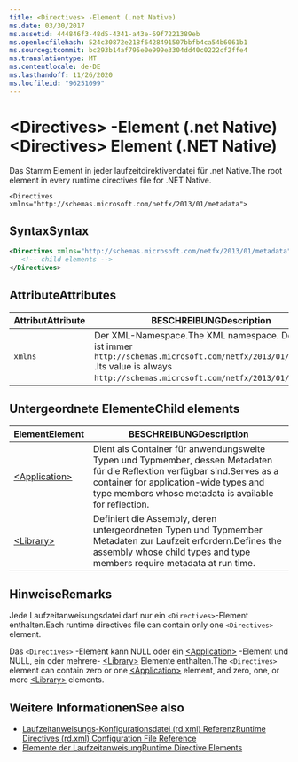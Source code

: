 ```yaml
---
title: <Directives> -Element (.net Native)
ms.date: 03/30/2017
ms.assetid: 444846f3-48d5-4341-a43e-69f7221389eb
ms.openlocfilehash: 524c30872e218f6428491507bbfb4ca54b6061b1
ms.sourcegitcommit: bc293b14af795e0e999e3304dd40c0222cf2ffe4
ms.translationtype: MT
ms.contentlocale: de-DE
ms.lasthandoff: 11/26/2020
ms.locfileid: "96251099"
---
```

# <a name="directives-element-net-native"></a><span data-ttu-id="39977-102">\<Directives> -Element (.net Native)</span><span class="sxs-lookup"><span data-stu-id="39977-102">\<Directives> Element (.NET Native)</span></span>

<span data-ttu-id="39977-103">Das Stamm Element in jeder laufzeitdirektivendatei für .net Native.</span><span class="sxs-lookup"><span data-stu-id="39977-103">The root element in every runtime directives file for .NET Native.</span></span>  
  
 `<Directives xmlns="http://schemas.microsoft.com/netfx/2013/01/metadata">`
  
## <a name="syntax"></a><span data-ttu-id="39977-104">Syntax</span><span class="sxs-lookup"><span data-stu-id="39977-104">Syntax</span></span>  
  
```xml  
<Directives xmlns="http://schemas.microsoft.com/netfx/2013/01/metadata">  
   <!-- child elements -->
</Directives>  
```  
  
## <a name="attributes"></a><span data-ttu-id="39977-105">Attribute</span><span class="sxs-lookup"><span data-stu-id="39977-105">Attributes</span></span>  
  
|<span data-ttu-id="39977-106">Attribut</span><span class="sxs-lookup"><span data-stu-id="39977-106">Attribute</span></span>|<span data-ttu-id="39977-107">BESCHREIBUNG</span><span class="sxs-lookup"><span data-stu-id="39977-107">Description</span></span>|  
|---------------|-----------------|  
|`xmlns`|<span data-ttu-id="39977-108">Der XML-Namespace.</span><span class="sxs-lookup"><span data-stu-id="39977-108">The XML namespace.</span></span> <span data-ttu-id="39977-109">Der Wert ist immer `http://schemas.microsoft.com/netfx/2013/01/metadata` .</span><span class="sxs-lookup"><span data-stu-id="39977-109">Its value is always `http://schemas.microsoft.com/netfx/2013/01/metadata`.</span></span>|  
  
## <a name="child-elements"></a><span data-ttu-id="39977-110">Untergeordnete Elemente</span><span class="sxs-lookup"><span data-stu-id="39977-110">Child elements</span></span>  
  
|<span data-ttu-id="39977-111">Element</span><span class="sxs-lookup"><span data-stu-id="39977-111">Element</span></span>|<span data-ttu-id="39977-112">BESCHREIBUNG</span><span class="sxs-lookup"><span data-stu-id="39977-112">Description</span></span>|  
|-------------|-----------------|  
|[\<Application>](application-element-net-native.md)|<span data-ttu-id="39977-113">Dient als Container für anwendungsweite Typen und Typmember, dessen Metadaten für die Reflektion verfügbar sind.</span><span class="sxs-lookup"><span data-stu-id="39977-113">Serves as a container for application-wide types and type members whose metadata is available for reflection.</span></span>|  
|[\<Library>](library-element-net-native.md)|<span data-ttu-id="39977-114">Definiert die Assembly, deren untergeordneten Typen und Typmember Metadaten zur Laufzeit erfordern.</span><span class="sxs-lookup"><span data-stu-id="39977-114">Defines the assembly whose child types and type members require metadata at run time.</span></span>|  
  
## <a name="remarks"></a><span data-ttu-id="39977-115">Hinweise</span><span class="sxs-lookup"><span data-stu-id="39977-115">Remarks</span></span>  

 <span data-ttu-id="39977-116">Jede Laufzeitanweisungsdatei darf nur ein `<Directives>`-Element enthalten.</span><span class="sxs-lookup"><span data-stu-id="39977-116">Each runtime directives file can contain only one `<Directives>` element.</span></span>  
  
 <span data-ttu-id="39977-117">Das `<Directives>` -Element kann NULL oder ein [\<Application>](application-element-net-native.md) -Element und NULL, ein oder mehrere- [\<Library>](library-element-net-native.md) Elemente enthalten.</span><span class="sxs-lookup"><span data-stu-id="39977-117">The `<Directives>` element can contain zero or one [\<Application>](application-element-net-native.md) element, and zero, one, or more [\<Library>](library-element-net-native.md) elements.</span></span>  
  
## <a name="see-also"></a><span data-ttu-id="39977-118">Weitere Informationen</span><span class="sxs-lookup"><span data-stu-id="39977-118">See also</span></span>

- [<span data-ttu-id="39977-119">Laufzeitanweisungs-Konfigurationsdatei (rd.xml) Referenz</span><span class="sxs-lookup"><span data-stu-id="39977-119">Runtime Directives (rd.xml) Configuration File Reference</span></span>](runtime-directives-rd-xml-configuration-file-reference.md)
- [<span data-ttu-id="39977-120">Elemente der Laufzeitanweisung</span><span class="sxs-lookup"><span data-stu-id="39977-120">Runtime Directive Elements</span></span>](runtime-directive-elements.md)
